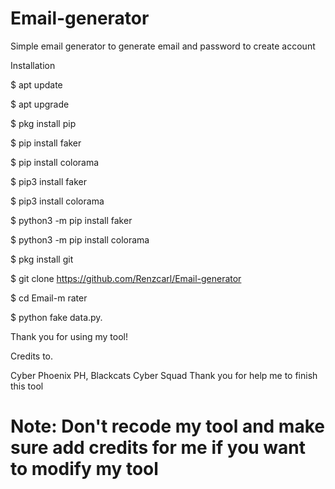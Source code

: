 # Email-generator
Simple email generator to generate email and password to create account

Installation

$ apt update

$ apt upgrade

$ pkg install pip

$ pip install faker

$ pip install colorama

$ pip3 install faker

$ pip3 install colorama

$ python3 -m pip install faker

$ python3 -m pip install colorama

$ pkg install git

$ git clone https://github.com/Renzcarl/Email-generator

$ cd Email-m rater

$ python fake data.py.

Thank you for using my tool!

Credits to.

Cyber Phoenix PH, Blackcats Cyber Squad
Thank you for help me to finish this tool

# Note: Don't recode my tool and make sure add credits for me if you want to modify my tool

